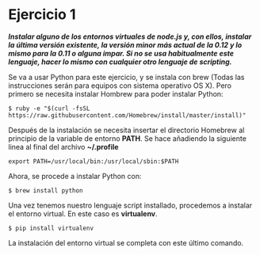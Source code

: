 Ejercicio 1
===========

___Instalar alguno de los entornos virtuales de node.js y, con ellos, instalar la última versión existente,
la versión minor más actual de la 0.12 y lo mismo para la 0.11 o alguna impar.
Si no se usa habitualmente este lenguaje, hacer lo mismo con cualquier otro lenguaje de scripting.___

Se va a usar Python para este ejercicio, y se instala con brew (Todas las instrucciones serán para equipos con sistema operativo OS X).
Pero primero se necesita instalar Hombrew para poder instalar Python:

```
$ ruby -e "$(curl -fsSL https://raw.githubusercontent.com/Homebrew/install/master/install)"
```
Después de la instalación se necesita insertar el directorio Homebrew al principio de la variable de entorno <b>PATH</b>.
Se hace añadiendo la siguiente linea al final del archivo <b>~/.profile</b>
```
export PATH=/usr/local/bin:/usr/local/sbin:$PATH
```
Ahora, se procede a instalar Python con:
```
$ brew install python
```

Una vez tenemos nuestro lenguaje script installado, procedemos a instalar el entorno virtual. En este caso es **virtualenv**.
```
$ pip install virtualenv
```

La instalación del entorno virtual se completa con este último comando.

